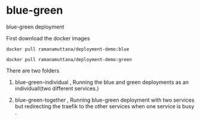 # blue-green
blue-green deployment 

First download the docker images 

```docker pull ramanamuttana/deployment-demo:blue```

```docker pull ramanamuttana/deployment-demo:green```

There  are two folders

1) blue-green-individual , Running the blue  and green deployments as an individuall(two different services.)

2) blue-green-together , Running blue-green deployment with two services but redirecting the traefik to the other services when one service is busy . 
